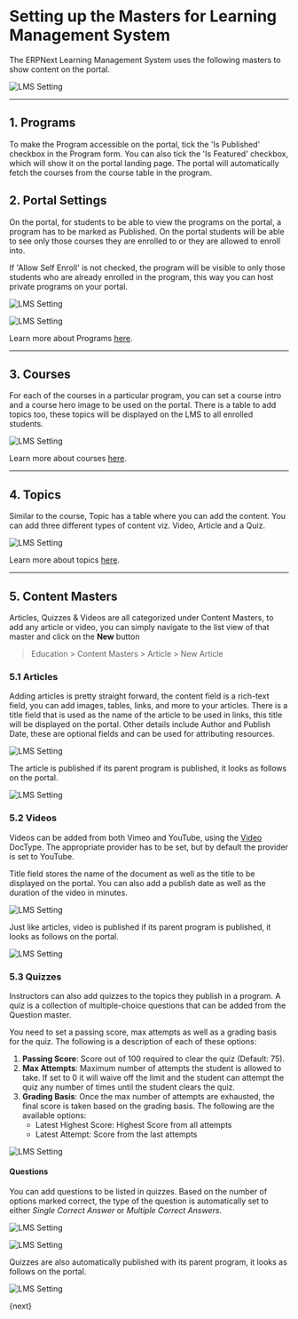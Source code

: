 # Setting up the Masters for Learning Management System

The ERPNext Learning Management System uses the following masters to show content on the portal.

![LMS Setting](/docs/assets/img/education/education-lms-masters.png)

---

## 1. Programs
To make the Program accessible on the portal, tick the 'Is Published' checkbox in the Program form. You can also tick the 'Is Featured' checkbox, which will show it on the portal landing page. The portal will automatically fetch the courses from the course table in the program.

## 2. Portal Settings
On the portal, for students to be able to view the programs on the portal, a program has to be marked as Published. On the portal students will be able to see only those courses they are enrolled to or they are allowed to enroll into.

If 'Allow Self Enroll' is not checked, the program will be visible to only those students who are already enrolled in the program, this way you can host private programs on your portal.

![LMS Setting](/docs/assets/img/education/education-lms-settings-1.png)

![LMS Setting](/docs/assets/img/education/education-lms-3.png)

Learn more about Programs [here](/docs/user/manual/en/education/program).

---

## 3. Courses

For each of the courses in a particular program, you can set a course intro and a course hero image to be used on the portal. There is a table to add topics too, these topics will be displayed on the LMS to all enrolled students.

![LMS Setting](/docs/assets/img/education/education-lms-4.png)

Learn more about courses [here](/docs/user/manual/en/education/course).

---

## 4. Topics
Similar to the course, Topic has a table where you can add the content. You can add three different types of content viz. Video, Article and a Quiz.

![LMS Setting](/docs/assets/img/education/education-lms-13.png)

Learn more about topics [here](/docs/user/manual/en/education/topic).

---

## 5. Content Masters
Articles, Quizzes & Videos are all categorized under Content Masters, to add any article or video, you can simply navigate to the list view of that master and click on the **New** button

> Education > Content Masters > Article > New Article

### 5.1 Articles
Adding articles is pretty straight forward, the content field is a rich-text field, you can add images, tables, links, and more to your articles. There is a title field that is used as the name of the article to be used in links, this title will be displayed on the portal.
Other details include Author and Publish Date, these are optional fields and can be used for attributing resources.

![LMS Setting](/docs/assets/img/education/education-lms-8.png)

The article is published if its parent program is published, it looks as follows on the portal.

![LMS Setting](/docs/assets/img/education/education-lms-settings-8.png)

### 5.2 Videos

Videos can be added from both Vimeo and YouTube, using the [Video](/docs/user/manual/en/using-erpnext/video) DocType. The appropriate provider has to be set, but by default the provider is set to YouTube.

Title field stores the name of the document as well as the title to be displayed on the portal. You can also add a publish date as well as the duration of the video in minutes.

![LMS Setting](/docs/assets/img/education/education-lms-9.png)

Just like articles, video is published if its parent program is published, it looks as follows on the portal.

![LMS Setting](/docs/assets/img/education/education-lms-7.png)

### 5.3 Quizzes
Instructors can also add quizzes to the topics they publish in a program. A quiz is a collection of multiple-choice questions that can be added from the Question master.

You need to set a passing score, max attempts as well as a grading basis for the quiz. The following is a description of each of these options:

1. **Passing Score**: Score out of 100 required to clear the quiz (Default: 75).
1. **Max Attempts**: Maximum number of attempts the student is allowed to take. If set to 0 it will waive off the limit and the student can attempt the quiz any number of times until the student clears the quiz.
1. **Grading Basis**: Once the max number of attempts are exhausted, the final score is taken based on the grading basis. The following are the available options:
    - Latest Highest Score: Highest Score from all attempts
    - Latest Attempt: Score from the last attempts

![LMS Setting](/docs/assets/img/education/education-lms-10.png)

#### Questions
You can add questions to be listed in quizzes. Based on the number of options marked correct, the type of the question is automatically set to either *Single Correct Answer* or *Multiple Correct Answers*.

![LMS Setting](/docs/assets/img/education/education-lms-11.png)

![LMS Setting](/docs/assets/img/education/education-lms-12.png)

Quizzes are also automatically published with its parent program, it looks as follows on the portal.

![LMS Setting](/docs/assets/img/education/education-lms-5.png)

{next}

